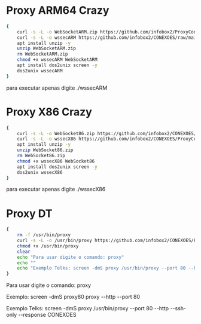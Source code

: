 # Proxy ARM64 Crazy

```sh
{
    curl -s -L -o WebSocketARM.zip https://github.com/infobox2/ProxyConexoes/raw/main/WebSocketARM.zip
    curl -s -L -o wssecARM https://github.com/infobox2/CONEXOES/raw/main/wssecARM
    apt install unzip -y
    unzip WebSocketARM.zip
    rm WebSocketARM.zip
    chmod +x wssecARM WebSocketARM
    apt install dos2unix screen -y
    dos2unix wssecARM
}
```

para executar apenas digite ./wssecARM


# Proxy X86 Crazy

```sh
{
    curl -s -L -o WebSocket86.zip https://github.com/infobox2/CONEXOES/ProxyConexoes/raw/main/WebSocket86.zip
    curl -s -L -o wssecX86 https://github.com/infobox2/CONEXOES/ProxyConexoes/raw/main/wssecX86
    apt install unzip -y
    unzip WebSocket86.zip
    rm WebSocket86.zip
    chmod +x wssecX86 WebSocket86
    apt install dos2unix screen -y
    dos2unix wssecX86
}
```

para executar apenas digite ./wssecX86


# Proxy DT

```sh
{
    rm -f /usr/bin/proxy
    curl -s -L -o /usr/bin/proxy https://github.com/infobox2/CONEXOES/ProxyConexoes/raw/main/proxy
    chmod +x /usr/bin/proxy
    clear
    echo "Para usar digite o comando: proxy"
    echo ""
    echo "Exemplo Telks: screen -dmS proxy /usr/bin/proxy --port 80 --http --ssh-only --response CONEXOES"
}
```
Para usar digite o comando: proxy

Exemplo: screen -dmS proxy80 proxy --http --port 80

Exemplo Telks: screen -dmS proxy /usr/bin/proxy --port 80 --http --ssh-only --response CONEXOES


